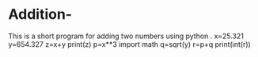 # Addition-
This is a short program for adding two numbers using python .
x=25.321
y=654.327
z=x+y
print(z)
p=x**3
import math 
q=sqrt(y)
r=p+q
print(int(r))
